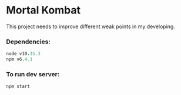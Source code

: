 # Mortal Kombat

This project needs to improve different weak points in my developing.

### Dependencies:
```rb
node v10.15.3
npm v6.4.1
```

### To run dev server:
```angular2
npm start
```
